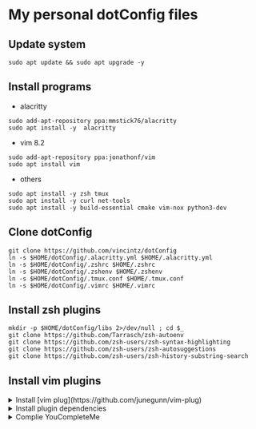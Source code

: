 # My personal dotConfig files


## Update system
```
sudo apt update && sudo apt upgrade -y
```

## Install programs

* alacritty
```
sudo add-apt-repository ppa:mmstick76/alacritty
sudo apt install -y  alacritty
```

* vim 8.2
```
sudo add-apt-repository ppa:jonathonf/vim
sudo apt install vim
```

* others
```
sudo apt install -y zsh tmux
sudo apt install -y curl net-tools
sudo apt install -y build-essential cmake vim-nox python3-dev
```

## Clone dotConfig
```
git clone https://github.com/vincintz/dotConfig
ln -s $HOME/dotConfig/.alacritty.yml $HOME/.alacritty.yml
ln -s $HOME/dotConfig/.zshrc $HOME/.zshrc
ln -s $HOME/dotConfig/.zshenv $HOME/.zshenv
ln -s $HOME/dotConfig/.tmux.conf $HOME/.tmux.conf
ln -s $HOME/dotConfig/.vimrc $HOME/.vimrc
```

## Install zsh plugins
```
mkdir -p $HOME/dotConfig/libs 2>/dev/null ; cd $_
git clone https://github.com/Tarrasch/zsh-autoenv
git clone https://github.com/zsh-users/zsh-syntax-highlighting
git clone https://github.com/zsh-users/zsh-autosuggestions
git clone https://github.com/zsh-users/zsh-history-substring-search
```

## Install vim plugins
<details>
  <summary>Install [vim plug](https://github.com/junegunn/vim-plug)</summary>

  ```
  curl -fLo ~/.vim/autoload/plug.vim --create-dirs https://raw.githubusercontent.com/junegunn/vim-plug/master/plug.vim
  ```
</details>

<details>
  <summary>Install plugin dependencies</summary>

  ```
  wget https://github.com/sharkdp/fd/releases/download/v8.2.1/fd_8.2.1_amd64.deb && dpkg -i fd_8.2.1_amd64.deb
  wget https://github.com/sharkdp/bat/releases/download/v0.17.1/bat_0.17.1_amd64.deb && dpkg -i bat_0.17.1_amd64.deb
  wget https://github.com/BurntSushi/ripgrep/releases/download/12.1.1/ripgrep_12.1.1_amd64.deb && dpkg -i ripgrep_12.1.1_amd64.deb
  rm ripgrep_12.1.1_amd64.deb bat_0.17.1_amd64.deb fd_8.2.1_amd64.deb

  wget https://github.com/junegunn/fzf/releases/download/0.25.1/fzf-0.25.1-linux_amd64.tar.gz
  tar xf fzf-0.25.1-linux_amd64.tar.gz
  mv fzf /usr/local/bin/
  rm fzf-0.25.1-linux_amd64.tar.gz

  apt install exuberant-ctags
  ```
</details>

<details>
  <summary>Complie YouCompleteMe </summary>
  * https://github.com/ycm-core/YouCompleteMe

  ```
  ( cd ~/.vim/plugged/YouCompleteMe/ && ./install.py --ts-completer )
  ```
</details>
